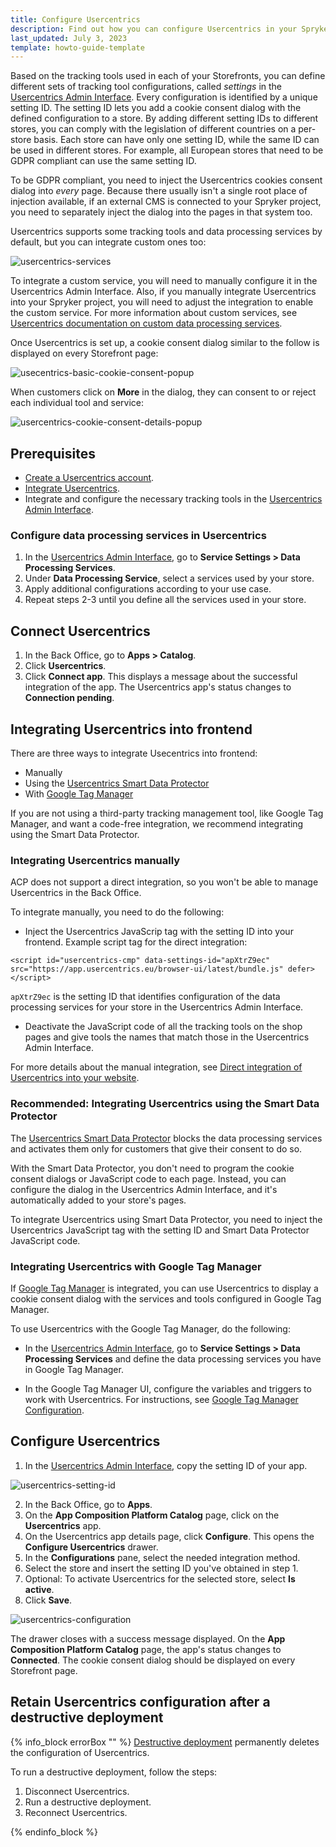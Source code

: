 ```yaml
---
title: Configure Usercentrics
description: Find out how you can configure Usercentrics in your Spryker shop
last_updated: July 3, 2023
template: howto-guide-template
---
```


Based on the tracking tools used in each of your Storefronts, you can define different sets of tracking tool configurations, called *settings* in the [Usercentrics Admin Interface](https://admin.usercentrics.eu/). Every configuration is identified by a unique setting ID. The setting ID lets you add a cookie consent dialog with the defined configuration to a store. By adding different setting IDs to different stores, you can comply with the legislation of different countries on a per-store basis. Each store can have only one setting ID, while the same ID can be used in different stores. For example, all European stores that need to be GDPR compliant can use the same setting ID.

To be GDPR compliant, you need to inject the Usercentrics cookies consent dialog into *every* page. Because there usually isn't a single root place of injection available, if an external CMS is connected to your Spryker project, you need to separately inject the dialog into the pages in that system too.

Usercentrics supports some tracking tools and data processing services by default, but you can integrate custom ones too:

![usercentrics-services](https://spryker.s3.eu-central-1.amazonaws.com/docs/pbc/all/usercentrics/usercentrics/usercentrics-services.png)

To integrate a custom service, you will need to manually configure it in the Usercentrics Admin Interface. Also, if you manually integrate Usercentrics into your Spryker project, you will need to adjust the integration to enable the custom service. For more information about custom services, see [Usercentrics documentation on custom data processing services](https://usercentrics.atlassian.net/servicedesk/customer/portal/2/article/185794627).


Once Usercentrics is set up, a cookie consent dialog similar to the follow is displayed on every Storefront page:

![usecentrics-basic-cookie-consent-popup](https://spryker.s3.eu-central-1.amazonaws.com/docs/aop/user/apps/usercentrics/usercentrics-popup.png)

When customers click on **More** in the dialog, they can consent to or reject each individual tool and service:

![usercentrics-cookie-consent-details-popup](https://spryker.s3.eu-central-1.amazonaws.com/docs/aop/user/apps/usercentrics/usercentrics-details-popup.png)


## Prerequisites

* [Create a Usercentrics account](https://usercentrics.com/free-trial-web/).
* [Integrate Usercentrics](/docs/pbc/all/usercentrics/integrate-usercentrics.html).
* Integrate and configure the necessary tracking tools in the [Usercentrics Admin Interface](https://admin.usercentrics.eu/).


### Configure data processing services in Usercentrics

1. In the [Usercentrics Admin Interface](https://admin.usercentrics.eu/), go to **Service Settings <span aria-label="and then">></span> Data Processing Services**.
2. Under **Data Processing Service**, select a services used by your store.
3. Apply additional configurations according to your use case.
4. Repeat steps 2-3 until you define all the services used in your store.



## Connect Usercentrics

1. In the Back Office, go to **Apps&nbsp;<span aria-label="and then">></span> Catalog**.
2. Click **Usercentrics**.
3. Click **Connect app**.
   This displays a message about the successful integration of the app. The Usercentrics app's status changes to **Connection pending**.

## Integrating Usercentrics into frontend

There are three ways to integrate Usecentrics into frontend:
* Manually
* Using the [Usercentrics Smart Data Protector](https://docs.usercentrics.com/#/smart-data-protector)
* With [Google Tag Manager](https://developers.google.com/tag-platform/tag-manager)

If you are not using a third-party tracking management tool, like Google Tag Manager, and want a code-free integration, we recommend integrating using the Smart Data Protector.


### Integrating Usercentrics manually

ACP does not support a direct integration, so you won't be able to manage Usercentrics in the Back Office.

To integrate manually, you need to do the following:

* Inject the Usercentrics JavaScrip tag with the setting ID into your frontend. Example script tag for the direct integration:

```
<script id="usercentrics-cmp" data-settings-id="apXtrZ9ec" src="https://app.usercentrics.eu/browser-ui/latest/bundle.js" defer></script>
```

`apXtrZ9ec` is the setting ID that identifies configuration of the data processing services for your store in the Usercentrics Admin Interface.

* Deactivate the JavaScript code of all the tracking tools on the shop pages and give tools the names that match those in the Usercentrics Admin Interface.

For more details about the manual integration, see [Direct integration of Usercentrics into your website](https://docs.usercentrics.com/#/direct-implementation-guide).

### Recommended: Integrating Usercentrics using the Smart Data Protector

The [Usercentrics Smart Data Protector](https://docs.usercentrics.com/#/smart-data-protector) blocks the data processing services and activates them only for customers that give their consent to do so.

With the Smart Data Protector, you don't need to program the cookie consent dialogs or JavaScript code to each page. Instead, you can configure the dialog in the Usercentrics Admin Interface, and it's automatically added to your store's pages.

To integrate Usercentrics using Smart Data Protector, you need to inject the Usercentrics JavaScript tag with the setting ID and Smart Data Protector JavaScript code.

### Integrating Usercentrics with Google Tag Manager

If [Google Tag Manager](https://developers.google.com/tag-platform/tag-manager) is integrated, you can use Usercentrics to display a cookie consent dialog with the services and tools configured in Google Tag Manager.

To use Usercentrics with the Google Tag Manager, do the following:

- In the [Usercentrics Admin Interface](https://admin.usercentrics.eu/), go to **Service Settings&nbsp;<span aria-label="and then">></span> Data Processing Services** and define the data processing services you have in Google Tag Manager.

- In the Google Tag Manager UI, configure the variables and triggers to work with Usercentrics. For instructions, see [Google Tag Manager Configuration](https://docs.usercentrics.com/#/browser-sdk-google-tag-manager-configuration).

## Configure Usercentrics

1. In the [Usercentrics Admin Interface](https://admin.usercentrics.eu/), copy the setting ID of your app.

![usercentrics-setting-id](https://spryker.s3.eu-central-1.amazonaws.com/docs/aop/user/apps/usercentrics/usercentrics-setting-id.png)

2. In the Back Office, go to **Apps**.
3. On the **App Composition Platform Catalog** page, click on the **Usercentrics** app.
4. On the Usercentrics app details page, click **Configure**.
  This opens the **Configure Usercentrics** drawer.
5. In the **Configurations** pane, select the needed integration method.
6. Select the store and insert the setting ID you've obtained in step 1.
7. Optional: To activate Usercentrics for the selected store, select **Is active**.
8. Click **Save**.

![usercentrics-configuration](https://spryker.s3.eu-central-1.amazonaws.com/docs/pbc/all/usercentrics/usercentrics/configure-usercentrics/usercentrics-configuration.png)

The drawer closes with a success message displayed. On the **App Composition Platform Catalog** page, the app's status changes to **Connected**. The cookie consent dialog should be displayed on every Storefront page.

## Retain Usercentrics configuration after a destructive deployment

{% info_block errorBox "" %}
[Destructive deployment](https://spryker.com/docs/dg/dev/acp/acp-destructive-deployment.html) permanently deletes the configuration of Usercentrics.

To run a destructive deployment, follow the steps:
1. Disconnect Usercentrics.
2. Run a destructive deployment.
3. Reconnect Usercentrics.

{% endinfo_block %}

